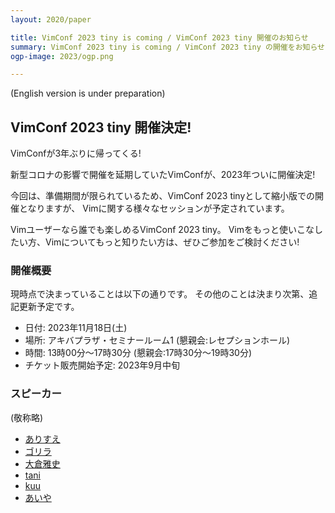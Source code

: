 ```yaml
---
layout: 2020/paper

title: VimConf 2023 tiny is coming / VimConf 2023 tiny 開催のお知らせ
summary: VimConf 2023 tiny is coming / VimConf 2023 tiny の開催をお知らせします。
ogp-image: 2023/ogp.png

---
```


(English version is under preparation)

## <a anme="japanese">VimConf 2023 tiny 開催決定!</a>

VimConfが3年ぶりに帰ってくる!

新型コロナの影響で開催を延期していたVimConfが、2023年ついに開催決定!

今回は、準備期間が限られているため、VimConf 2023 tinyとして縮小版での開催となりますが、
Vimに関する様々なセッションが予定されています。

Vimユーザーなら誰でも楽しめるVimConf 2023 tiny。
Vimをもっと使いこなしたい方、Vimについてもっと知りたい方は、ぜひご参加をご検討ください!

### 開催概要

現時点で決まっていることは以下の通りです。
その他のことは決まり次第、追記更新予定です。

* 日付: 2023年11月18日(土)
* 場所: アキバプラザ・セミナールーム1 (懇親会:レセプションホール)
* 時間: 13時00分～17時30分 (懇親会:17時30分～19時30分)
* チケット販売開始予定: 2023年9月中旬

### スピーカー

(敬称略)

* [ありすえ](https://twitter.com/lambdalisue)
* [ゴリラ](https://twitter.com/gorilla0513)
* [大倉雅史](https://twitter.com/okuramasafumi)
* [tani](https://github.com/tani)
* [kuu](https://twitter.com/kuuote)
* [あいや](https://twitter.com/public_ai000ya)
